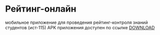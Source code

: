 # Рейтинг-онлайн
мобильное приложение для проведения рейтинг-контроля знаний студентов (ист-115)
APK приложения доступен по ссылке [DOWNLOAD](https://yadi.sk/d/fhYjBBDIGJXCZQ)
